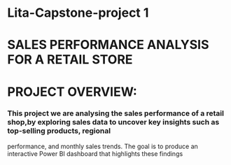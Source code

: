 # Lita-Capstone-project 1

# SALES PERFORMANCE ANALYSIS FOR A RETAIL STORE

# PROJECT OVERVIEW:
### This project we are analysing the sales performance of a retail shop,by exploring sales data to uncover key insights such as top-selling products, regional 
performance, and monthly sales trends. The goal is to produce an interactive Power BI 
dashboard that highlights these findings
